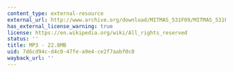 ```yaml
---
content_type: external-resource
external_url: http://www.archive.org/download/MITMAS_531F09/MITMAS_531F09_lec02_2.mp3
has_external_license_warning: true
license: https://en.wikipedia.org/wiki/All_rights_reserved
status: ''
title: MP3 - 22.8MB
uid: 7d6cd94c-d4c0-47fe-a9e4-ce2f7aabf0c0
wayback_url: ''
---
```

